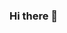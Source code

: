 ### Hi there 👋

<!--
**hamzasbuch/hamzasbuch** is a ✨ _special_ ✨ repository because its `README.md` (this file) appears on your GitHub profile.

Here are some ideas to get you started:

- 🔭 I’m currently working on ... JavaScript based web applications and Machine Learning and Deep Learning Algorithms.
- 🌱 I’m currently learning ... Blockchain Technology and Automated Market Maker.
- 👯 I’m looking to collaborate on ... Web programming and Machine Learning.
- 🤔 I’m looking for help with ... Design of Autmated Market Makers.
- 💬 Ask me about ... Technology, Basketball and Music.
- 📫 How to reach me: ... https://www.linkedin.com/in/hamzasbuch/
- 😄 Pronouns: ... He/him
- ⚡ Fun fact: ... 
-->
